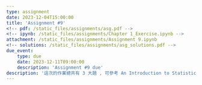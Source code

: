 ```yaml
---
type: assignment
date: 2023-12-04T15:00:00
title: 'Assignment #9'
<!-- pdf: /static_files/assignments/asg.pdf -->
<!-- ipynb: /static_files/assignments/Chapter 1_Exercise.ipynb -->
attachment: /static_files/assignments/Assignment 9.ipynb
<!-- solutions: /static_files/assignments/asg_solutions.pdf -->
due_event: 
    type: due
    date: 2023-12-11T09:00:00
    description: 'Assignment #9 due'
description: '這次的作業總共有 3 大題 , 可參考 An Introduction to Statistical Learning with Applications in Python 課本第九章中的習題'
---
```

